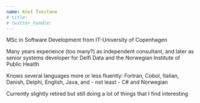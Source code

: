 ```yaml
---
name: Knut Tveitane
# title: 
# twitter_handle: 
---
```

MSc in Software Development from IT-University of Copenhagen

Many years experience (too many?) as independent consultant, and later as senior systems developer for Delfi Data and the Norwegian Institute of Public Health

Knows several languages more or less fluently: Fortran, Cobol, Italian, Danish, Delphi, English, Java, and - not least - C# and Norwegian

Currently slightly retired but still doing a lot of things that I find interesting
